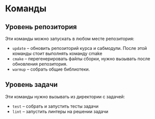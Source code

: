 # Команды

## Уровень репозитория

Эти команды можно запускать в любом месте репозитория:

* `update` – обновить репозиторий курса и сабмодули. После этой команды стоит выполнять команду cmake
* `cmake` – перегенерировать файлы сборки, нужно вызывать после обновления репозитория.
* `warmup` – собрать общие библиотеки.

## Уровень задачи

Эти команды нужно вызывать из директории с задачей:

* `test` – собрать и запустить тесты задачи
* `lint` – запустить линтеры на решении задачи